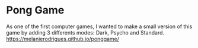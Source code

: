 # Pong Game
As one of the first computer games, I wanted to make a small version of this game by adding 3 differents modes: Dark, Psycho and Standard.
https://melanierodrigues.github.io/ponggame/